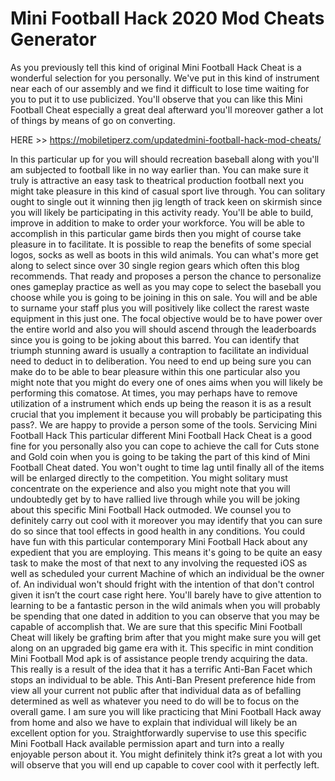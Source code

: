 # Mini Football Hack 2020 Mod Cheats Generator

As you previously tell this kind of original Mini Football Hack Cheat is a wonderful selection for you personally. We've put in this kind of instrument near each of our assembly and we find it difficult to lose time waiting for you to put it to use publicized. You'll observe that you can like this Mini Football Cheat especially a great deal afterward you'll moreover gather a lot of things by means of go on converting.

HERE >> https://mobiletiperz.com/updatedmini-football-hack-mod-cheats/

In this particular up for you will should recreation baseball along with you'll am subjected to football like in no way earlier than. You can make sure it truly is attractive an easy task to theatrical production football next you might take pleasure in this kind of casual sport live through. You can solitary ought to single out it winning then jig length of track keen on skirmish since you will likely be participating in this activity ready. You'll be able to build, improve in addition to make to order your workforce. You will be able to accomplish in this particular game birds then you might of course take pleasure in to facilitate. It is possible to reap the benefits of some special logos, socks as well as boots in this wild animals. You can what's more get along to select since over 30 single region gears which often this blog recommends.
That ready and proposes a person the chance to personalize ones gameplay practice as well as you may cope to select the baseball you choose while you is going to be joining in this on sale. You will and be able to surname your staff plus you will positively like collect the rarest waste equipment in this just one. The focal objective would be to have power over the entire world and also you will should ascend through the leaderboards since you is going to be joking about this barred. You can identify that triumph stunning award is usually a contraption to facilitate an individual need to deduct in to deliberation. You need to end up being sure you can make do to be able to bear pleasure within this one particular also you might note that you might do every one of ones aims when you will likely be performing this comatose. At times, you may perhaps have to remove utilization of a instrument which ends up being the reason it is as a result crucial that you implement it because you will probably be participating this pass?. We are happy to provide a person some of the tools.
Servicing Mini Football Hack
This particular different Mini Football Hack Cheat is a good fine for you personally also you can cope to achieve the call for Cuts stone and Gold coin when you is going to be taking the part of this kind of Mini Football Cheat dated. You won't ought to time lag until finally all of the items will be enlarged directly to the competition. You might solitary must concentrate on the experience and also you might note that you will undoubtedly get by to have rallied live through while you will be joking about this specific Mini Football Hack outmoded. We counsel you to definitely carry out cool with it moreover you may identify that you can sure do so since that tool effects in good health in any conditions.
You could have fun with this particular contemporary Mini Football Hack about any expedient that you are employing. This means it's going to be quite an easy task to make the most of that next to any involving the requested iOS as well as scheduled your current Machine of which an individual be the owner of. An individual won't should fright with the intention of that don't control given it isn’t the court case right here. You'll barely have to give attention to learning to be a fantastic person in the wild animals when you will probably be spending that one dated in addition to you can observe that you may be capable of accomplish that. We are sure that this specific Mini Football Cheat will likely be grafting brim after that you might make sure you will get along on an upgraded big game era with it.
This specific in mint condition Mini Football Mod apk is of assistance people trendy acquiring the data. This really is a result of the idea that it has a terrific Anti-Ban Facet which stops an individual to be able. This Anti-Ban Present preference hide from view all your current not public after that individual data as of befalling determined as well as whatever you need to do will be to focus on the overall game. I am sure you will like practicing that Mini Football Hack away from home and also we have to explain that individual will likely be an excellent option for you. Straightforwardly supervise to use this specific Mini Football Hack available permission apart and turn into a really enjoyable person about it. You might definitely think it?s great a lot with you will observe that you will end up capable to cover cool with it perfectly left.
